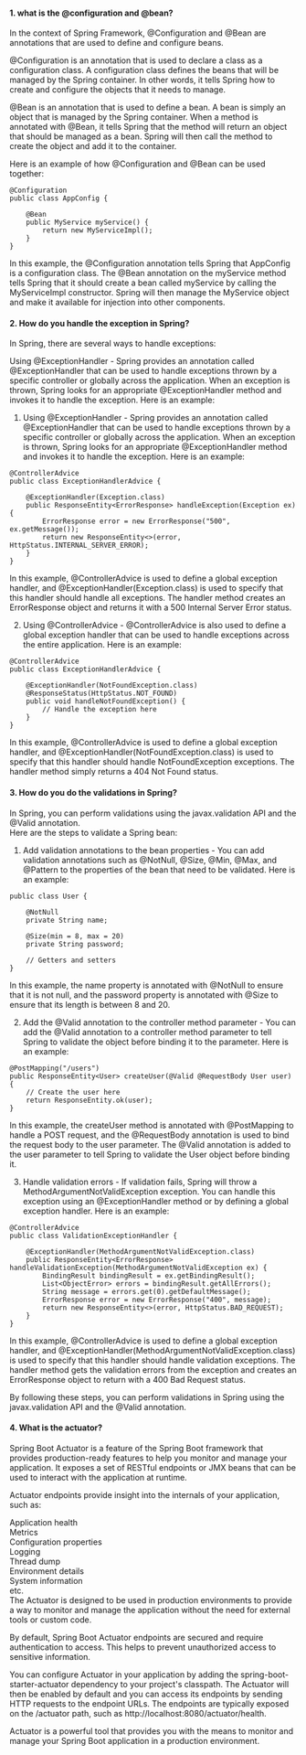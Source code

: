 #### 1. what is the @configuration and @bean?    
In the context of Spring Framework, @Configuration and @Bean are annotations that are used to define and configure beans.     

@Configuration is an annotation that is used to declare a class as a configuration class. A configuration class defines the beans that will be managed by the Spring container. In other words, it tells Spring how to create and configure the objects that it needs to manage.     

@Bean is an annotation that is used to define a bean. A bean is simply an object that is managed by the Spring container. When a method is annotated with @Bean, it tells Spring that the method will return an object that should be managed as a bean. Spring will then call the method to create the object and add it to the container.     

Here is an example of how @Configuration and @Bean can be used together:     

```
@Configuration
public class AppConfig {

    @Bean
    public MyService myService() {
        return new MyServiceImpl();
    }
}
```

In this example, the @Configuration annotation tells Spring that AppConfig is a configuration class. The @Bean annotation on the myService method tells Spring that it should create a bean called myService by calling the MyServiceImpl constructor. Spring will then manage the MyService object and make it available for injection into other components.     

#### 2. How do you handle the exception in Spring?      
In Spring, there are several ways to handle exceptions:     

Using @ExceptionHandler - Spring provides an annotation called @ExceptionHandler that can be used to handle exceptions thrown by a specific controller or globally across the application. When an exception is thrown, Spring looks for an appropriate @ExceptionHandler method and invokes it to handle the exception. Here is an example:      
1. Using @ExceptionHandler - Spring provides an annotation called @ExceptionHandler that can be used to handle exceptions thrown by a specific controller or globally across the application. When an exception is thrown, Spring looks for an appropriate @ExceptionHandler method and invokes it to handle the exception. Here is an example:     
```
@ControllerAdvice
public class ExceptionHandlerAdvice {

    @ExceptionHandler(Exception.class)
    public ResponseEntity<ErrorResponse> handleException(Exception ex) {
        ErrorResponse error = new ErrorResponse("500", ex.getMessage());
        return new ResponseEntity<>(error, HttpStatus.INTERNAL_SERVER_ERROR);
    }
}
```
In this example, @ControllerAdvice is used to define a global exception handler, and @ExceptionHandler(Exception.class) is used to specify that this handler should handle all exceptions. The handler method creates an ErrorResponse object and returns it with a 500 Internal Server Error status.   

2. Using @ControllerAdvice - @ControllerAdvice is also used to define a global exception handler that can be used to handle exceptions across the entire application. Here is an example:    
```
@ControllerAdvice
public class ExceptionHandlerAdvice {

    @ExceptionHandler(NotFoundException.class)
    @ResponseStatus(HttpStatus.NOT_FOUND)
    public void handleNotFoundException() {
        // Handle the exception here
    }
}
```
In this example, @ControllerAdvice is used to define a global exception handler, and @ExceptionHandler(NotFoundException.class) is used to specify that this handler should handle NotFoundException exceptions. The handler method simply returns a 404 Not Found status.      

#### 3. How do you do the validations in Spring?    
In Spring, you can perform validations using the javax.validation API and the @Valid annotation.     
Here are the steps to validate a Spring bean:    
1. Add validation annotations to the bean properties - You can add validation annotations such as @NotNull, @Size, @Min, @Max, and @Pattern to the properties of the bean that need to be validated. Here is an example:    
```
public class User {

    @NotNull
    private String name;

    @Size(min = 8, max = 20)
    private String password;

    // Getters and setters
}
```
In this example, the name property is annotated with @NotNull to ensure that it is not null, and the password property is annotated with @Size to ensure that its length is between 8 and 20.     

2. Add the @Valid annotation to the controller method parameter - You can add the @Valid annotation to a controller method parameter to tell Spring to validate the object before binding it to the parameter. Here is an example:    
```
@PostMapping("/users")
public ResponseEntity<User> createUser(@Valid @RequestBody User user) {
    // Create the user here
    return ResponseEntity.ok(user);
}
```
In this example, the createUser method is annotated with @PostMapping to handle a POST request, and the @RequestBody annotation is used to bind the request body to the user parameter. The @Valid annotation is added to the user parameter to tell Spring to validate the User object before binding it.      

3. Handle validation errors - If validation fails, Spring will throw a MethodArgumentNotValidException exception. You can handle this exception using an @ExceptionHandler method or by defining a global exception handler. Here is an example:     
```
@ControllerAdvice
public class ValidationExceptionHandler {

    @ExceptionHandler(MethodArgumentNotValidException.class)
    public ResponseEntity<ErrorResponse> handleValidationException(MethodArgumentNotValidException ex) {
        BindingResult bindingResult = ex.getBindingResult();
        List<ObjectError> errors = bindingResult.getAllErrors();
        String message = errors.get(0).getDefaultMessage();
        ErrorResponse error = new ErrorResponse("400", message);
        return new ResponseEntity<>(error, HttpStatus.BAD_REQUEST);
    }
}
```
In this example, @ControllerAdvice is used to define a global exception handler, and @ExceptionHandler(MethodArgumentNotValidException.class) is used to specify that this handler should handle validation exceptions. The handler method gets the validation errors from the exception and creates an ErrorResponse object to return with a 400 Bad Request status.    

By following these steps, you can perform validations in Spring using the javax.validation API and the @Valid annotation.     

#### 4. What is the actuator?     
Spring Boot Actuator is a feature of the Spring Boot framework that provides production-ready features to help you monitor and manage your application. It exposes a set of RESTful endpoints or JMX beans that can be used to interact with the application at runtime.    

Actuator endpoints provide insight into the internals of your application, such as:    

Application health    
Metrics    
Configuration properties    
Logging    
Thread dump    
Environment details    
System information    
etc.    
The Actuator is designed to be used in production environments to provide a way to monitor and manage the application without the need for external tools or custom code.    

By default, Spring Boot Actuator endpoints are secured and require authentication to access. This helps to prevent unauthorized access to sensitive information.    

You can configure Actuator in your application by adding the spring-boot-starter-actuator dependency to your project's classpath. The Actuator will then be enabled by default and you can access its endpoints by sending HTTP requests to the endpoint URLs. The endpoints are typically exposed on the /actuator path, such as http://localhost:8080/actuator/health.    

Actuator is a powerful tool that provides you with the means to monitor and manage your Spring Boot application in a production environment.     

